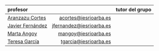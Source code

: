 <!-- TITLE: Física y Química -->

| profesor                                               |                          |tutor del grupo|
|:-------------------------------------------------------|-------------------------:|:-:|
|[Aranzazu Cortes](/departamento/fisica-quimica/acortes)            |acortes@iesrioarba.es      ||
|[Javier Fernández](/departamento/fisica-quimica/jfernandez)           |jfernandez@iesrioarba.es    ||
|[Marta Angoy](/departamento/fisica-quimica/mangoy)                    |mangoy@iesrioarba.es        ||
|[Teresa García](/departamento/fisica-quimica/tgarcia)                |tgarcia@iesrioarba.es    ||

